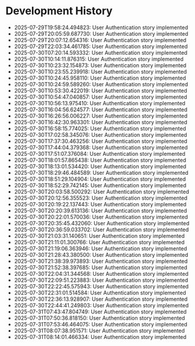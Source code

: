 # Development History

- 2025-07-29T19:58:24.494823: User Authentication story implemented
- 2025-07-29T20:05:59.687730: User Authentication story implemented
- 2025-07-29T20:07:12.654316: User Authentication story implemented
- 2025-07-29T22:03:34.461785: User Authentication story implemented
- 2025-07-30T07:20:14.593332: User Authentication story implemented
- 2025-07-30T10:14:11.876315: User Authentication story implemented
- 2025-07-30T10:23:32.154873: User Authentication story implemented
- 2025-07-30T10:23:55.239918: User Authentication story implemented
- 2025-07-30T10:24:45.958110: User Authentication story implemented
- 2025-07-30T10:24:59.589260: User Authentication story implemented
- 2025-07-30T10:53:30.422019: User Authentication story implemented
- 2025-07-30T10:54:47.040857: User Authentication story implemented
- 2025-07-30T10:56:13.975410: User Authentication story implemented
- 2025-07-30T16:04:56.624577: User Authentication story implemented
- 2025-07-30T16:26:56.006227: User Authentication story implemented
- 2025-07-30T16:42:30.963301: User Authentication story implemented
- 2025-07-30T16:58:15.774025: User Authentication story implemented
- 2025-07-30T17:02:58.345076: User Authentication story implemented
- 2025-07-30T17:37:30.463256: User Authentication story implemented
- 2025-07-30T17:44:04.379368: User Authentication story implemented
- 2025-07-30T17:51:07.376084: User Authentication story implemented
- 2025-07-30T18:01:57.865438: User Authentication story implemented
- 2025-07-30T18:13:01.534420: User Authentication story implemented
- 2025-07-30T18:29:46.484589: User Authentication story implemented
- 2025-07-30T18:51:29.104904: User Authentication story implemented
- 2025-07-30T18:52:29.742145: User Authentication story implemented
- 2025-07-30T20:03:58.500292: User Authentication story implemented
- 2025-07-30T20:12:56.355523: User Authentication story implemented
- 2025-07-30T20:19:22.137443: User Authentication story implemented
- 2025-07-30T20:20:39.613136: User Authentication story implemented
- 2025-07-30T20:22:01.570036: User Authentication story implemented
- 2025-07-30T20:35:45.432060: User Authentication story implemented
- 2025-07-30T20:36:59.033702: User Authentication story implemented
- 2025-07-30T21:03:31.140651: User Authentication story implemented
- 2025-07-30T21:11:01.300766: User Authentication story implemented
- 2025-07-30T21:19:06.363946: User Authentication story implemented
- 2025-07-30T21:28:43.380500: User Authentication story implemented
- 2025-07-30T21:38:39.973893: User Authentication story implemented
- 2025-07-30T21:52:38.397685: User Authentication story implemented
- 2025-07-30T22:04:31.344568: User Authentication story implemented
- 2025-07-30T22:09:51.223883: User Authentication story implemented
- 2025-07-30T22:22:45.575943: User Authentication story implemented
- 2025-07-30T22:31:01.514584: User Authentication story implemented
- 2025-07-30T22:36:13.928907: User Authentication story implemented
- 2025-07-30T22:44:41.249803: User Authentication story implemented
- 2025-07-31T07:43:47.804749: User Authentication story implemented
- 2025-07-31T07:50:36.818150: User Authentication story implemented
- 2025-07-31T07:53:46.464075: User Authentication story implemented
- 2025-07-31T08:07:38.951571: User Authentication story implemented
- 2025-07-31T08:14:01.466334: User Authentication story implemented
